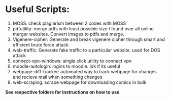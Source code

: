 # Useful Scripts:

1. MOSS: check plagiarism between 2 codes with MOSS
2. pdfutility: merge pdfs with least possible size I found over all online merger websites. Convert images to pdfs and merge.
3. Vigenere-cipher: Generate and break vigenere cipher through smart and efficient brute force attack
4. web-traffic: Generate fake traffic to a particular website. used for DOS attack
5. connect-vpn-windows: single click utility to connect vpn
6. moodle-autologin: logins to moodle. Idk if its useful
7. webpage-diff-tracker: automated way to track webpage for changes and recieve mail when something changes
8. web-scraping: scrape webpage for downloading comics in bulk

**See respective folders for instructions on how to use**
